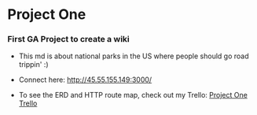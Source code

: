 # Project One

### First GA Project to create a wiki

- This md is about national parks in the US where people should go road trippin' :)

- Connect here: http://45.55.155.149:3000/

- To see the ERD and HTTP route map, check out my Trello: 
   [Project One Trello](https://trello.com/b/Slqs79Qd/wdi-project-1)   


